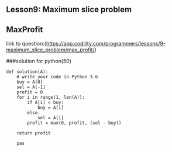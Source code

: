 ## Lesson9: Maximum slice problem
## MaxProfit
link to question:(https://app.codility.com/programmers/lessons/9-maximum_slice_problem/max_profit/)

###solution for python(50)
```
def solution(A):
    # write your code in Python 3.6
    buy = A[0]
    sel = A[-1]
    profit = 0
    for i in range(1, len(A)):
        if A[i] < buy:
            buy = A[i]
        else:
            sel = A[i]
        profit = max(0, profit, (sel - buy))
        
    return profit
        
    pas
    
```
